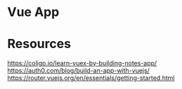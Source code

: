# Vue App


# Resources
https://coligo.io/learn-vuex-by-building-notes-app/
https://auth0.com/blog/build-an-app-with-vuejs/
https://router.vuejs.org/en/essentials/getting-started.html